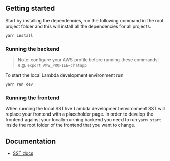## Getting started

Start by installing the dependencies, run the following command in the root project folder and this will install all the
dependencies for all projects.

```bash
yarn install
```

### Running the backend

> Note: configure your AWS profile before running these commands! e.g. `export AWS_PROFILE=chatapp`

To start the local Lambda development environment run

```bash
yarn run dev
```

### Running the frontend

When running the local SST live Lambda development environment SST will replace your frontend with a placeholder page.
In order to develop the frontend against your locally-running backend you need to run `yarn start` inside the root
folder of the frontend that you want to change.


## Documentation
-   [SST docs](https://docs.serverless-stack.com)